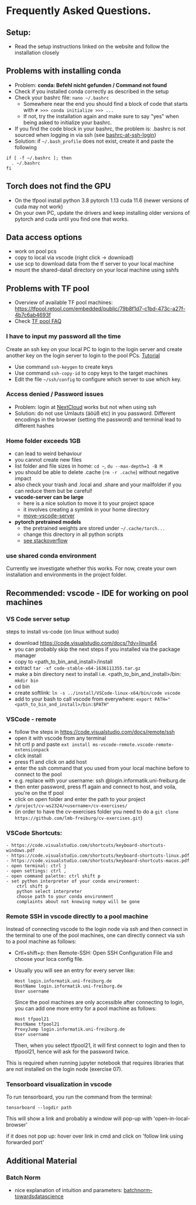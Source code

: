 # Frequently Asked Questions.

## Setup:

- Read the setup instructions linked on the website and follow the installation closely

## Problems with installing conda

- Problem: **conda: Befehl nicht gefunden / Command not found**
- Check if you installed conda correctly as described in the setup
- Check your bashrc file: `nano ~/.bashrc`
  - Somewhere near the end you should find a block of code that starts with `# >>> conda initialize >>> ... `
  - If not, try the installation again and make sure to say "yes" when being asked to initialize your bashrc.
- If you find the code block in your bashrc, the problem is: .bashrc is not sourced when logging in via ssh (see [bashrc-at-ssh-login](https://stackoverflow.com/questions/820517/bashrc-at-ssh-login))
- Solution: if `~/.bash_profile` does not exist, create it and paste the following

```
if [ -f ~/.bashrc ]; then
  . ~/.bashrc
fi
```

## Torch does not find the GPU

- On the tfpool install python 3.8 pytorch 1.13 cuda 11.6 (newer versions of cuda may not work)
- On your own PC, update the drivers and keep installing older versions of pytorch and cuda
  until you find one that works.

## Data access options

- work on pool pcs
- copy to local via vscode (right click -> download)
- use scp to download data from the tf server to your local machine
- mount the shared-data1 directory on your local machine using sshfs

## Problems with TF pool

- Overview of available TF pool machines: https://tfpool.retool.com/embedded/public/79b8f1d7-c1bd-473c-a27f-4b7c6ab4693f
- Check [TF pool FAQ](http://poolmgr.informatik.uni-freiburg.de/?id=103)

### I have to input my password all the time

Create an ssh key on your local PC to login to the login server and create another key
on the login server to login to the pool PCs. [Tutorial](https://www.ssh.com/academy/ssh/keygen)

- Use command `ssh-keygen` to create keys
- Use command `ssh-copy-id` to copy keys to the target machines
- Edit the file `~/ssh/config` to configure which server to use which key.

### Access denied / Password issues

- Problem: login at [NextCloud](https://nc.informatik.uni-freiburg.de/index.php/apps/rainloop/) works but not when using ssh
- Solution: do not use Umlauts (äöüß etc) in you password. Different encodings in the browser (setting the password) and terminal lead to different hashes

### Home folder exceeds 1GB

- can lead to weird behaviour
- you cannot create new files
- list folder and file sizes in home: `cd ~`, `du --max-depth=1 -B M`
- you should be able to delete .cache (`rm -r .cache`) without negative impact
- also check your trash and .local and .share and your mailfolder if you can reduce them but be careful!
- **vscode-server can be large**
  - here is a nice solution to move it to your project space
  - it involves creating a symlink in your home directory
  - [move-vscode-server](https://stackoverflow.com/questions/62613523/how-to-change-vscode-server-directory)
- **pytorch pretrained models**
  - the pretrained weights are stored under `~/.cache/torch...`
  - change this directory in all python scripts
  - [see stackoverflow](https://stackoverflow.com/questions/52628270/is-there-any-way-i-can-download-the-pre-trained-models-available-in-pytorch-to-a)

### use shared conda environment

Currently we investigate whether this works. For now, create your own installation and environments in the project folder.

## Recommended: vscode - IDE for working on pool machines

### VS Code server setup

steps to install vs-code (on linux without sudo)

- download https://code.visualstudio.com/docs/?dv=linux64
- you can probably skip the next steps if you installed via the package manager
- copy to <path_to_bin_and_install>/install
- extract `tar -xf code-stable-x64-1636111355.tar.gz`
- make a bin directory next to install i.e. <path_to_bin_and_install>/bin: `mkdir bin`
- cd bin
- create softlink: `ln -s ../install/VSCode-linux-x64/bin/code vscode`
- add to your bash to call vscode from everywhere: `export PATH="<path_to_bin_and_install>/bin:$PATH"`

### VSCode - remote

- follow the steps in https://code.visualstudio.com/docs/remote/ssh
- open it with vscode from any terminal
- hit crtl p and paste `ext install ms-vscode-remote.vscode-remote-extensionpack`
- click install
- press f1 and click on add host
- enter the ssh command that you used from your local machine before to connect to the pool
- e.g. replace <username> with your username: ssh <username>@login.informatik.uni-freiburg.de
- then enter password, press f1 again and connect to host, and voila, you're on the tf pool
- click on open folder and enter the path to your project
- `/project/cv-ws2324/<username>/cv-exercises/`
- (in order to have the cv-exercises folder you need to do a `git clone https://github.com/lmb-freiburg/cv-exercises.git`)

### VSCode Shortcuts:

    - https://code.visualstudio.com/shortcuts/keyboard-shortcuts-windows.pdf
    - https://code.visualstudio.com/shortcuts/keyboard-shortcuts-linux.pdf
    - https://code.visualstudio.com/shortcuts/keyboard-shortcuts-macos.pdf
    - open terminal: ctrl j
    - open settings: ctrl ,
    - open command palette: ctrl shift p
    - set python interpreter of your conda environment: 
        ctrl shift p 
        python select interpreter
        choose path to your conda environment
        complaints about not knowing numpy will be gone

### Remote SSH in vscode directly to a pool machine

Instead of connecting vscode to the login node via ssh and then connect in the terminal to one of
the pool machines, one can directly connect via ssh to a pool machine as follows:

- Crtl+shift+p: then Remote-SSH: Open SSH Configuration File and choose your loca config file.
- Usually you will see an entry for every server like:
  
  ```
  Host login.informatik.uni-freiburg.de
  HostName login.informatik.uni-freiburg.de
  User username
  ```
  
  Since the pool machines are only accessible after connecting to login, you can add one more entry for a pool machine as follows:
  
  ```
  Host tfpool21
  HostName tfpool21
  ProxyJump login.informatik.uni-freiburg.de
  User username
  ```
  
  Then, when you select tfpool21, it will first connect to login and then to tfpool21, hence will ask for the password twice.

This is required when running jupyter notebook that requires libraries that are not installed on the login node (exercise 07).

### Tensorboard visualization in vscode

To run tensorboard, you run the command from the terminal:

`tensorboard --logdir path`

This will show a link and probably a window will pop-up with 'open-in-local-browser'

if it does not pop up: hover over link in cmd and click on 'follow link using forwarded port'

## Additional Material

### Batch Norm

- nice explanation of intuition and parameters: [batchnorm-towardsdatascience](https://towardsdatascience.com/batch-norm-explained-visually-how-it-works-and-why-neural-networks-need-it-b18919692739)
